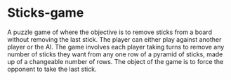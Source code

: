 # Sticks-game
A puzzle game of where the objective is to remove sticks from a board without removing the last stick.
The player can either play against another player or the AI.
The game involves each player taking turns to remove any number of sticks they want from any one row of a pyramid of sticks, made up of a changeable number of rows.
The object of the game is to force the opponent to take the last stick.
